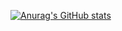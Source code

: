 [![Anurag's GitHub stats](https://github-readme-stats.vercel.app/api?username=DoYouNatureQ&theme=dark)](https://github.com/anuraghazra/github-readme-stats)
